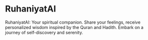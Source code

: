 # RuhaniyatAI
RuhaniyatAI: Your spiritual companion. Share your feelings, receive personalized wisdom inspired by the Quran and Hadith. Embark on a journey of self-discovery and serenity.
